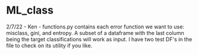 # ML_class

2/7/22 - Ken - functions.py contains each error function we want to use: misclass, gini, and entropy. A subset of a dataframe with the last column being the target classifications will work as input. I have two test DF's in the file to check on its utility if you like.
